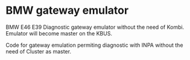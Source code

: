 # BMW gateway emulator
BMW E46 E39 Diagnostic gateway emulator without the need of Kombi. Emulator will become master on the KBUS.

Code for gateway emulation permiting diagnostic with INPA without the need of Cluster as master.
